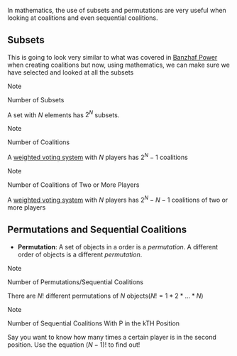 In mathematics, the use of subsets and permutations are very useful when looking at coalitions and even sequential coalitions.

## Subsets
This is going to look very similar to what was covered in [Banzhaf Power](Banzhaf_Power.md) when creating coalitions but now, using mathematics, we can make sure we have selected and looked at all the subsets
>[!note]
>Number of Subsets
>
>A set with *N* elements has $2^N$ subsets.

>[!note]
>Number of Coalitions
>
>A [weighted voting system](Weighted_Voting.md) with *N* players has $2^N-1$ coalitions

>[!note]
>Number of Coalitions of Two or More Players
>
>A [weighted voting system](Weighted_Voting.md) with *N* players has $2^N-N-1$ coalitions of two or more players

## Permutations and Sequential Coalitions
- **Permutation**: A set of objects in a order is a *permutation*. A different order of objects is a different *permutation*.
>[!note]
>Number of Permutations/Sequential Coalitions
>
>There are *N*! different permutations of *N* objects$(N!=1*2*...*N)$

>[!note]
>Number of Sequential Coalitions With P in the kTH Position
>
>Say you want to know how many times a certain player is in the second position. Use the equation $(N-1)!$ to find out!

